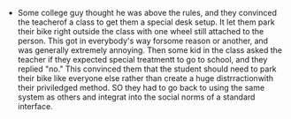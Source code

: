 
- Some college guy thought he was above the rules, and they convinced the teacherof a class to get them a special desk setup. It let them park their bike right outside the class with one wheel still attached to the person. This got in everybody's way forsome reason or another, and was generally extremely annoying. Then some kid in the class asked the teacher if they expected special treatmentt to go to school, and they replied "no." This convinced them that the student should need to park their bike like everyone else rather than create a huge distrractionwith their priviledged method. SO they had to go back to using the same system as others and integrat into the social norms of a standard interface.
